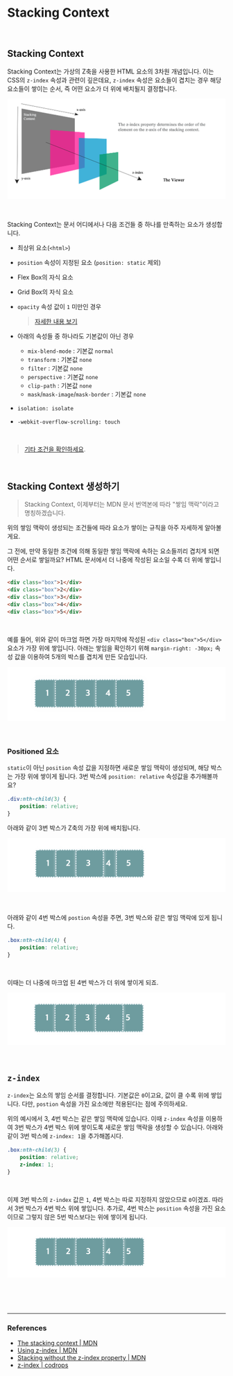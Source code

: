 # Stacking Context

<br>

## Stacking Context

Stacking Context는 가상의 Z축을 사용한 HTML 요소의 3차원 개념입니다. 이는 CSS의 `z-index` 속성과 관련이 깊은데요, `z-index` 속성은 요소들이 겹치는 경우 해당 요소들이 쌓이는 순서, 즉 어떤 요소가 더 위에 배치될지 결정합니다.

![stacking-context](./../img/stacking-context.png)

<br>

Stacking Context는 문서 어디에서나 다음 조건들 중 하나를 만족하는 요소가 생성합니다.

- 최상위 요소(`<html>`)

- `position` 속성이 지정된 요소 (`position: static` 제외)

- Flex Box의 자식 요소

- Grid Box의 자식 요소

- `opacity` 속성 값이 `1` 미만인 경우

  > [자세한 내용 보기](https://www.w3.org/TR/css-color-3/#transparency)

- 아래의 속성들 중 하나라도 기본값이 아닌 경우

  - `mix-blend-mode` : 기본값 `normal`
  - `transform` : 기본값 `none`
  - `filter` : 기본값 `none`
  - `perspective` : 기본값 `none`
  - `clip-path` : 기본값 `none`
  - `mask`/`mask-image`/`mask-border` : 기본값 `none`

- `isolation: isolate`

- `-webkit-overflow-scrolling: touch`

<br>

> [기타 조건을 확인하세요](https://developer.mozilla.org/en-US/docs/Web/CSS/CSS_Positioning/Understanding_z_index/The_stacking_context).

<br>

## Stacking Context 생성하기

> Stacking Context, 이제부터는 MDN 문서 번역본에 따라 "쌓임 맥락"이라고 명칭하겠습니다.

위의 쌓임 맥락이 생성되는 조건들에 따라 요소가 쌓이는 규칙을 아주 자세하게 알아볼게요.

그 전에, 만약 동일한 조건에 의해 동일한 쌓임 맥락에 속하는 요소들끼리 겹치게 되면 어떤 순서로 쌓일까요? HTML 문서에서 더 나중에 작성된 요소일 수록 더 위에 쌓입니다.

```html
<div class="box">1</div>
<div class="box">2</div>
<div class="box">3</div>
<div class="box">4</div>
<div class="box">5</div>
```

<br>

예를 들어, 위와 같이 마크업 하면 가장 마지막에 작성된 `<div class="box">5</div>` 요소가 가장 위에 쌓입니다. 아래는 쌓임을 확인하기 위해 `margin-right: -30px;` 속성 값을 이용하여 5개의 박스를 겹치게 만든 모습입니다.

![box stack](./../img/box-stack.png)

<br>

### Positioned 요소

`static`이 아닌 `position` 속성 값을 지정하면 새로운 쌓임 맥락이 생성되며, 해당 박스는 가장 위에 쌓이게 됩니다. 3번 박스에 `position: relative` 속성값을 추가해볼까요?

```css
.div:nth-child(3) {
	position: relative;
}
```

아래와 같이 3번 박스가 Z축의 가장 위에 배치됩니다.

![box stack positioned](./../img/box-stack-positioned.png)

<br>

아래와 같이 4번 박스에 `postion` 속성을 주면, 3번 박스와 같은 쌓임 맥락에 있게 됩니다.

```css
.box:nth-child(4) {
	position: relative;
}
```

<br>

이때는 더 나중에 마크업 된 4번 박스가 더 위에 쌓이게 되죠.

![box stack 4](./../img/box-stack-4.png)

<br>

## `z-index`

`z-index`는 요소의 쌓임 순서를 결정합니다. 기본값은 `0`이고요, 값이 클 수록 위에 쌓입니다. 다만, `postion` 속성을 가진 요소에만 적용된다는 점에 주의하세요.

위의 예시에서 3, 4번 박스는 같은 쌓임 맥락에 있습니다. 이때 `z-index` 속성을 이용하여 3번 박스가 4번 박스 위에 쌓이도록 새로운 쌓임 맥락을 생성할 수 있습니다. 아래와 같이 3번 박스에 `z-index: 1`을 추가해봅시다.

```css
.box:nth-child(3) {
	position: relative;
	z-index: 1;
}
```

<br>

이제 3번 박스의 `z-index` 값은 `1`, 4번 박스는 따로 지정하지 않았으므로 `0`이겠죠. 따라서 3번 박스가 4번 박스 위에 쌓입니다. 추가로, 4번 박스는 `position` 속성을 가진 요소이므로 그렇지 않은 5번 박스보다는 위에 쌓이게 됩니다.

![box stack 3](./../img/box-stack-3.png)

<br>
<br>
<br>

---

### References

- [The stacking context | MDN](https://developer.mozilla.org/en-US/docs/Web/CSS/CSS_Positioning/Understanding_z_index/The_stacking_context)
- [Using z-index | MDN](https://wiki.developer.mozilla.org/en-US/docs/Web/CSS/CSS_Positioning/Understanding_z_index/Adding_z-index)
- [Stacking without the z-index property | MDN](https://wiki.developer.mozilla.org/en-US/docs/Web/CSS/CSS_Positioning/Understanding_z_index/Stacking_without_z-index)
- [z-index | codrops](https://tympanus.net/codrops/css_reference/z-index/)
